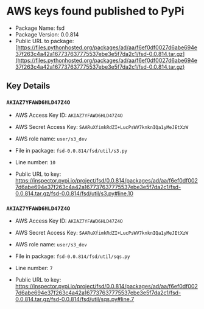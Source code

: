 # AWS keys found published to PyPi

* Package Name: fsd
* Package Version: 0.0.814
* Public URL to package: [https://files.pythonhosted.org/packages/ad/aa/f6ef0df0027d6abe694e37f263c4a42a167737637775537ebe3e5f7da2c1/fsd-0.0.814.tar.gz](https://files.pythonhosted.org/packages/ad/aa/f6ef0df0027d6abe694e37f263c4a42a167737637775537ebe3e5f7da2c1/fsd-0.0.814.tar.gz)

## Key Details

### `AKIAZ7YFAWD6HLD47Z4O`

* AWS Access Key ID: `AKIAZ7YFAWD6HLD47Z4O`
* AWS Secret Access Key: `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` 
* AWS role name: `user/s3_dev`
* File in package: `fsd-0.0.814/fsd/util/s3.py`
* Line number: `10`

* Public URL to key: https://inspector.pypi.io/project/fsd/0.0.814/packages/ad/aa/f6ef0df0027d6abe694e37f263c4a42a167737637775537ebe3e5f7da2c1/fsd-0.0.814.tar.gz/fsd-0.0.814/fsd/util/s3.py#line.10



### `AKIAZ7YFAWD6HLD47Z4O`

* AWS Access Key ID: `AKIAZ7YFAWD6HLD47Z4O`
* AWS Secret Access Key: `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` 
* AWS role name: `user/s3_dev`
* File in package: `fsd-0.0.814/fsd/util/sqs.py`
* Line number: `7`

* Public URL to key: https://inspector.pypi.io/project/fsd/0.0.814/packages/ad/aa/f6ef0df0027d6abe694e37f263c4a42a167737637775537ebe3e5f7da2c1/fsd-0.0.814.tar.gz/fsd-0.0.814/fsd/util/sqs.py#line.7


